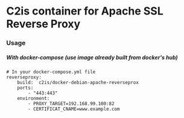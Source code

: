 # C2is container for Apache SSL Reverse Proxy  

### Usage  

##### With docker-compose (use image already built from docker's hub)
```
# In your docker-compose.yml file
reverseproxy:
    build:  c2is/docker-debian-apache-reverseprox
    ports:
        - "443:443"
    environment:
        - PROXY_TARGET=192.168.99.100:82
        - CERTIFICAT_CNAME=www.example.com
```

